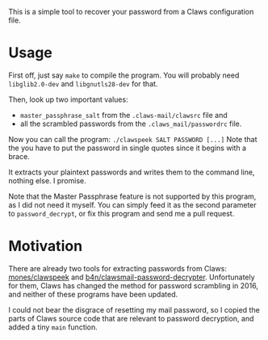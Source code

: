 This is a simple tool to recover your password from a Claws configuration file.

# Usage

First off, just say `make` to compile the program.
You will probably need `libglib2.0-dev` and `libgnutls28-dev` for that.

Then, look up two important values:

 * `master_passphrase_salt` from the `.claws-mail/clawsrc` file and
 * all the scrambled passwords from the `.claws_mail/passwordrc` file.

Now you can call the program:
`./clawspeek SALT PASSWORD [...]`
Note that the you have to put the password in single quotes since it begins with a brace.

It extracts your plaintext passwords and writes them to the command line, nothing else. I promise.

Note that the Master Passphrase feature is not supported by this program, as I did not need it myself.
You can simply feed it as the second parameter to `password_decrypt`, or fix this program and send me a pull request.

# Motivation

There are already two tools for extracting passwords from Claws: [mones/clawspeek](https://github.com/mones/clawspeek) and [b4n/clawsmail-password-decrypter](https://github.com/b4n/clawsmail-password-decrypter).
Unfortunately for them, Claws has changed the method for password scrambling in 2016, and neither of these programs have been updated.

I could not bear the disgrace of resetting my mail password, so I copied the parts of Claws source code that are relevant to password decryption, and added a tiny `main` function.
